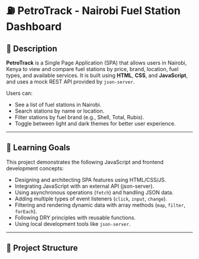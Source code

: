 # ⛽ PetroTrack - Nairobi Fuel Station Dashboard

## 📝 Description

**PetroTrack** is a Single Page Application (SPA) that allows users in Nairobi, Kenya to view and compare fuel stations by price, brand, location, fuel types, and available services. It is built using **HTML**, **CSS**, and **JavaScript**, and uses a mock REST API provided by `json-server`.

Users can:
- See a list of fuel stations in Nairobi.
- Search stations by name or location.
- Filter stations by fuel brand (e.g., Shell, Total, Rubis).
- Toggle between light and dark themes for better user experience.

---

## 🎯 Learning Goals

This project demonstrates the following JavaScript and frontend development concepts:

- Designing and architecting SPA features using HTML/CSS/JS.
- Integrating JavaScript with an external API (json-server).
- Using asynchronous operations (`fetch`) and handling JSON data.
- Adding multiple types of event listeners (`click`, `input`, `change`).
- Filtering and rendering dynamic data with array methods (`map`, `filter`, `forEach`).
- Following DRY principles with reusable functions.
- Using local development tools like `json-server`.

---

## 📁 Project Structure

